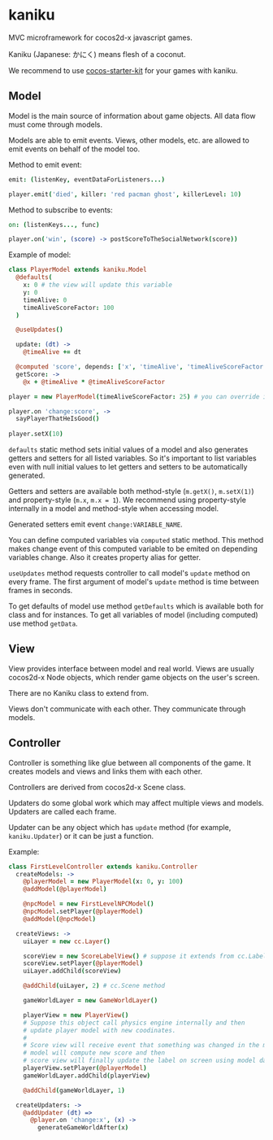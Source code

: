 # kaniku
MVC microframework for cocos2d-x javascript games.

Kaniku (Japanese: かにく) means flesh of a coconut.

We recommend to use [cocos-starter-kit](https://github.com/reo7sp/cocos-starter-kit) for your games with kaniku.

## Model
Model is the main source of information about game objects. All data flow must come through models.

Models are able to emit events. Views, other models, etc. are allowed to emit events on behalf of the model too.

Method to emit event:
```coffeescript
emit: (listenKey, eventDataForListeners...)
```
```coffeescript
player.emit('died', killer: 'red pacman ghost', killerLevel: 10)
```

Method to subscribe to events:
```coffeescript
on: (listenKeys..., func)
```
```coffeescript
player.on('win', (score) -> postScoreToTheSocialNetwork(score))
```

Example of model:
```coffeescript
class PlayerModel extends kaniku.Model
  @defaults(
    x: 0 # the view will update this variable
    y: 0
    timeAlive: 0
    timeAliveScoreFactor: 100
  )

  @useUpdates()

  update: (dt) ->
    @timeAlive += dt

  @computed 'score', depends: ['x', 'timeAlive', 'timeAliveScoreFactor']
  getScore: ->
    @x + @timeAlive * @timeAliveScoreFactor
```
```coffeescript
player = new PlayerModel(timeAliveScoreFactor: 25) # you can override initial values

player.on 'change:score', ->
  sayPlayerThatHeIsGood()
  
player.setX(10)
```

`defaults` static method sets initial values of a model and also generates getters and setters for all listed variables. So it's important to list variables even with null initial values to let getters and setters to be automatically generated.

Getters and setters are available both method-style (`m.getX()`, `m.setX(1)`) and property-style (`m.x`, `m.x = 1`). We recommend using property-style internally in a model and method-style when accessing model.

Generated setters emit event `change:VARIABLE_NAME`.

You can define computed variables via `computed` static method. This method makes change event of this computed variable to be emited on depending variables change. Also it creates property alias for getter.

`useUpdates` method requests controller to call model's `update` method on every frame. The first argument of model's `update` method is time between frames in seconds.

To get defaults of model use method `getDefaults` which is available both for class and for instances. To get all variables of model (including computed) use method `getData`.


## View
View provides interface between model and real world. Views are usually cocos2d-x Node objects, which render game objects on the user's screen.

There are no Kaniku class to extend from.

Views don't communicate with each other. They communicate through models.

## Controller
Controller is something like glue between all components of the game. It creates models and views and links them with each other.

Controllers are derived from cocos2d-x Scene class.

Updaters do some global work which may affect multiple views and models. Updaters are called each frame.

Updater can be any object which has `update` method (for example, `kaniku.Updater`) or it can be just a function.

Example:
```coffeescript
class FirstLevelController extends kaniku.Controller
  createModels: ->
    @playerModel = new PlayerModel(x: 0, y: 100)
    @addModel(@playerModel)

    @npcModel = new FirstLevelNPCModel()
    @npcModel.setPlayer(@playerModel)
    @addModel(@npcModel)

  createViews: ->
    uiLayer = new cc.Layer()

    scoreView = new ScoreLabelView() # suppose it extends from cc.Label
    scoreView.setPlayer(@playerModel)
    uiLayer.addChild(scoreView)

    @addChild(uiLayer, 2) # cc.Scene method

    gameWorldLayer = new GameWorldLayer()

    playerView = new PlayerView()
    # Suppose this object call physics engine internally and then
    # update player model with new coodinates.
    #
    # Score view will receive event that something was changed in the model,
    # model will compute new score and then
    # score view will finally update the label on screen using model data.
    playerView.setPlayer(@playerModel)
    gameWorldLayer.addChild(playerView)

    @addChild(gameWorldLayer, 1)

  createUpdaters: ->
    @addUpdater (dt) =>
      @player.on 'change:x', (x) ->
        generateGameWorldAfter(x)
```
